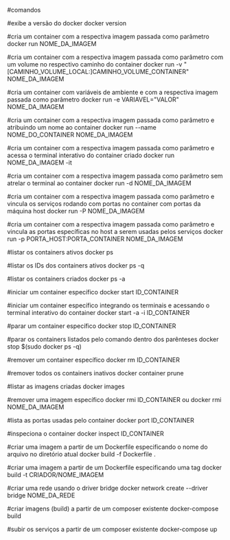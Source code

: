 #comandos

#exibe a versão do docker
docker version

#cria um container com a respectiva imagem passada como parâmetro
docker run NOME_DA_IMAGEM

#cria um container com a respectiva imagem passada como parâmetro com um volume no respectivo caminho do container
docker run -v "[CAMINHO_VOLUME_LOCAL:]CAMINHO_VOLUME_CONTAINER" NOME_DA_IMAGEM

#cria um container com variáveis de ambiente e com a respectiva imagem passada como parâmetro
docker run -e VARIAVEL="VALOR" NOME_DA_IMAGEM

#cria um container com a respectiva imagem passada como parâmetro e atribuindo um nome ao container
docker run --name NOME_DO_CONTAINER NOME_DA_IMAGEM

#cria um container com a respectiva imagem passada como parâmetro e acessa o terminal interativo do container criado
docker run NOME_DA_IMAGEM -it

#cria um container com a respectiva imagem passada como parâmetro sem atrelar o terminal ao container
docker run -d NOME_DA_IMAGEM

#cria um container com a respectiva imagem passada como parâmetro e vincula os serviços rodando com portas no container com portas da máquina host
docker run -P NOME_DA_IMAGEM

#cria um container com a respectiva imagem passada como parâmetro e vincula as portas específicas no host a serem usadas pelos serviços
docker run -p PORTA_HOST:PORTA_CONTAINER NOME_DA_IMAGEM

#listar os containers ativos
docker ps

#listar os IDs dos containers ativos
docker ps -q

#listar os containers criados
docker ps -a

#iniciar um container específico
docker start ID_CONTAINER

#iniciar um container específico integrando os terminais e acessando o terminal interativo do container
docker start -a -i ID_CONTAINER

#parar um container específico
docker stop ID_CONTAINER

#parar os containers listados pelo comando dentro dos parênteses
docker stop $(sudo docker ps -q)

#remover um container específico
docker rm ID_CONTAINER

#remover todos os containers inativos
docker container prune

#listar as imagens criadas
docker images

#remover uma imagem específico
docker rmi ID_CONTAINER ou docker rmi NOME_DA_IMAGEM

#lista as portas usadas pelo container
docker port ID_CONTAINER 

#inspeciona o container
docker inspect ID_CONTAINER

#criar uma imagem a partir de um Dockerfile especificando o nome do arquivo no diretório atual
docker build -f Dockerfile .

#criar uma imagem a partir de um Dockerfile especificando uma tag
docker build -t CRIADOR/NOME_IMAGEM

#criar uma rede usando o driver bridge
docker network create --driver bridge NOME_DA_REDE

#criar imagens (build) a partir de um composer existente
docker-compose build

#subir os serviços a partir de um composer existente
docker-compose up
